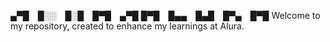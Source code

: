 
▄▀█ █░░ █░█ █▀█ ▄▀█
█▀█ █▄▄ █▄█ █▀▄ █▀█
Welcome to my repository, created to enhance my learnings at Alura.
